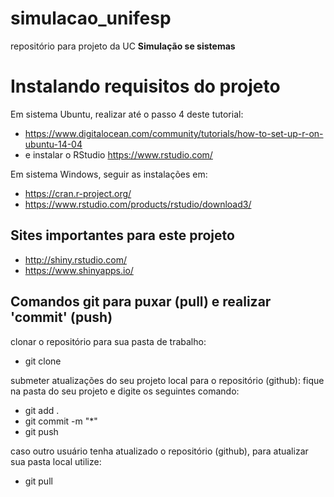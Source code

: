 # simulacao_unifesp
repositório para projeto da UC **Simulação se sistemas**

# Instalando requisitos do projeto
Em sistema Ubuntu, realizar até o passo 4 deste tutorial:
* https://www.digitalocean.com/community/tutorials/how-to-set-up-r-on-ubuntu-14-04
* e instalar o RStudio https://www.rstudio.com/

Em sistema Windows, seguir as instalações em:
* https://cran.r-project.org/
* https://www.rstudio.com/products/rstudio/download3/

## Sites importantes para este projeto
* http://shiny.rstudio.com/
* https://www.shinyapps.io/

## Comandos git para puxar (pull) e realizar 'commit' (push)

clonar o repositório para sua pasta de trabalho:

* git clone 

submeter atualizações do seu projeto local para o repositório (github):
fique na pasta do seu projeto e digite os seguintes comando:

* git add .
* git commit -m "<mensage>*"
* git push

caso outro usuário tenha atualizado o repositório (github), para atualizar sua pasta local utilize:

* git pull
